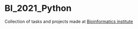 # BI_2021_Python
Collection of tasks and projects made at [Bioinformatics institute](https://bioinf.me/en) 
